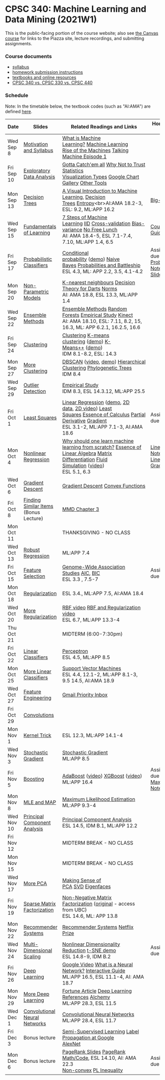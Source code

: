 # CPSC 340: Machine Learning and Data Mining (2021W1)

This is the public-facing portion of the course website; also see [the Canvas course](https://canvas.ubc.ca/courses/78047) for links to the Piazza site, lecture recordings, and submitting assignments.

### Course documents

* [syllabus](docs/syllabus.md)
* [homework submission instructions](docs/submissionInstructions.pdf)
* [textbooks and online resources](docs/resources.md)
* [CPSC 340 vs. CPSC 330 vs. CPSC 440](docs/340_330_440.md)

### Schedule

Note: In the timetable below, the textbook codes (such as "AI:AMA") are defined [here](docs/resources.md#textbooks).

| Date           | Slides         | Related Readings and Links    | Homework and Notes    |
| -------------- | -------------- | ----------------------------- | ------------ |
| Wed Sep 8      | [Motivation and Syllabus](lectures/L1.pdf)                                                                                                              | [What is Machine Learning?](https://www.youtube.com/watch?v=OokV2AX4TKg) [Machine Learning](https://en.wikipedia.org/wiki/Machine_learning)<br>[Rise of the Machines](http://www.economist.com/news/briefing/21650526-artificial-intelligence-scares-peopleexcessively-so-rise-machines) [Talking Machine Episode 1](https://www.thetalkingmachines.com/episodes/hello-world)       |   |
| Fri Sep 10      | [Exploratory Data Analysis](lectures/L2.pdf)      | [Gotta Catch'em all](http://datagenetics.com/blog/april32016/index.html) [Why Not to Trust Statistics](https://mathwithbaddrawings.com/2016/07/13/why-not-to-trust-statistics/)<br>[Visualization Types](http://guides.library.duke.edu/datavis/vis_types) [Google Chart Gallery](https://developers.google.com/chart/interactive/docs/gallery?hl=en) [Other Tools](http://selection.datavisualization.ch/)    |     |
| Mon Sep 13      | [Decision Trees](lectures/L3.pdf)        | [A Visual Introduction to Machine Learning](http://www.r2d3.us/visual-intro-to-machine-learning-part-1), [Decision Trees](https://en.wikipedia.org/wiki/Decision_tree_learning) [Entropy](https://en.wikipedia.org/wiki/Entropy_(information_theory))<br>AI:AMA 18.2-3, ESL: 9.2, ML:APP 16.2     | [Big-O Notes](https://www.cs.ubc.ca/~schmidtm/Courses/Notes/bigO.pdf)
| Wed Sep 15     | [Fundamentals of Learning](lectures/L4.pdf)        | [7 Steps of Machine Learning](https://www.youtube.com/watch?v=nKW8Ndu7Mjw) [IID](https://en.wikipedia.org/wiki/Independent_and_identically_distributed_random_variables) [Cross-validation](https://en.wikipedia.org/wiki/Cross-validation_(statistics)) [Bias-variance](https://en.wikipedia.org/wiki/Bias%E2%80%93variance_tradeoff) [No Free Lunch](http://dml.cs.byu.edu/~cgc/docs/mldm_tools/Reading/LCG.pdf)<br>AI: AMA 18.4-5, ESL 7.1-7.4, 7.10, ML:APP 1.4, 6.5                                                                                                                                                          | [Course Notation Guide](https://www.cs.ubc.ca/~schmidtm/Courses/Notes/notation.pdf)<br>                                                                                                                                                                                                     |
| Fri Sep 17     | [Probabilistic Classifiers](lectures/L5.pdf)                                                                                                            | [Conditional probability](https://en.wikipedia.org/wiki/Conditional_probability) ([demo](http://setosa.io/ev/conditional-probability/)) [Naive Bayes](https://en.wikipedia.org/wiki/Naive_Bayes_classifier) [Probabilities and Battleship](http://datagenetics.com/blog/december32011/index.html)<br>ESL 4.3, ML: APP 2.2, 3.5, 4.1-4.2                                                                                                                                                                                                                                                                                           | Assignment 1 due<br>[Probability Notes](https://www.cs.ubc.ca/~schmidtm/Courses/Notes/probability.pdf) [Probability Slides](https://www.cs.ubc.ca/~schmidtm/Courses/Notes/probabilitySlides.pdf)                                                                                            |
| Mon Sep 20     | [Non-Parametric Models](lectures/L6.pdf)                                                                                                                | [K-nearest neighbours](https://en.wikipedia.org/wiki/K-nearest_neighbors_algorithm) [Decision Theory for Darts](http://www.datagenetics.com/blog/january12012/index.html) [Norms](https://en.wikipedia.org/wiki/Norm_(mathematics))<br>AI: AMA 18.8, ESL 13.3, ML:APP 1.4     |   |
| Wed Sep 22     | [Ensemble Methods](lectures/L7.pdf)                                                                                                                     | [Ensemble Methods](https://en.wikipedia.org/wiki/Ensemble_learning) [Random Forests](https://en.wikipedia.org/wiki/Random_forest) [Empirical Study](http://jmlr.org/papers/volume15/delgado14a/delgado14a.pdf) [Kinect](https://www.microsoft.com/en-us/research/wp-content/uploads/2016/02/BodyPartRecognition.pdf)<br>AI: AMA 18.10, ESL: 7.11, 8.2, 15, 16.3, ML: APP 6.2.1, 16.2.5, 16.6                                                                                                                                                                                                                                      |                                                                                                                                                                                                                                                                                             |
| Fri Sep 24     | [Clustering](lectures/L8.pdf)                                                                                                                           | [Clustering](https://en.wikipedia.org/wiki/Cluster_analysis) [K-means clustering](https://en.wikipedia.org/wiki/K-means_clustering) ([demo](https://www.naftaliharris.com/blog/visualizing-k-means-clustering/)) [K-Means++](http://ilpubs.stanford.edu:8090/778/1/2006-13.pdf) ([demo](https://www.youtube.com/watch?v=BIQDlmZDuf8))<br>IDM 8.1-8.2, ESL: 14.3                                                                                                                                                                                                                                                                   |                                                                                                                                                                                                                                                                                             |
| Mon Sep 27<br> | [More Clustering](lectures/L9.pdf)                                                                                                                      | [DBSCAN](https://en.wikipedia.org/wiki/DBSCAN) ([video](https://www.cs.ubc.ca/~schmidtm/Courses/Notes/dbscan.mov), [demo](https://www.naftaliharris.com/blog/visualizing-dbscan-clustering/)) [Hierarchical Clustering](https://en.wikipedia.org/wiki/Hierarchical_clustering) [Phylogenetic Trees](https://en.wikipedia.org/wiki/Phylogenetic_tree)<br>IDM 8.4    |
| Wed Sep 29<br> | [Outlier Detection](lectures/L10.pdf)                                                                                                                   | [Empirical Study](https://journals.plos.org/plosone/article?id=10.1371%2Fjournal.pone.0152173)<br>IDM 8.3, ESL 14.3.12, ML:APP 25.5  |    |
| Fri Oct 1<br> | [Least Squares](lectures/L12.pdf)                                                                                                                       | [Linear Regression](http://datagenetics.com/blog/august12013/index.html) ([demo](http://setosa.io/ev/ordinary-least-squares-regression/), [2D data](https://www.cs.ubc.ca/~schmidtm/Courses/Notes/linear.mp4), [2D video](https://www.cs.ubc.ca/~schmidtm/Courses/Notes/linear2.mp4)) [Least Squares](https://en.wikipedia.org/wiki/Ordinary_least_squares) [Essence of Calculus](https://www.youtube.com/playlist?list=PLZHQObOWTQDMsr9K-rj53DwVRMYO3t5Yr) [Partial Derivative](https://en.wikipedia.org/wiki/Partial_derivative) [Gradient](https://en.wikipedia.org/wiki/Gradient)<br>ESL 3.1-2, ML:APP 7.1-3, AI:AMA 18.6<br> | Assignment 2 due |
| Mon Oct 4<br>  | [Nonlinear Regression](lectures/L13.pdf)                                                                                                                | [Why should one learn machine learning from scratch?](https://www.quora.com/Why-should-one-learn-machine-learning-from-scratch-rather-than-just-learning-to-use-the-available-libraries) [Essence of Linear Algebra](https://www.youtube.com/playlist?list=PLZHQObOWTQDPD3MizzM2xVFitgF8hE_ab) [Matrix Differentiation](https://atmos.washington.edu/~dennis/MatrixCalculus.pdf) [Fluid Simulation](http://citeseerx.ist.psu.edu/viewdoc/download?doi=10.1.1.726.8764&rep=rep1&type=pdf) ([video](https://www.youtube.com/watch?v=kGB7Wd9CudA))<br>ESL 5.1, 6.3                                                                   | [Linear Algebra Notes](https://www.cs.ubc.ca/~schmidtm/Documents/2009_Notes_LinearAlgebra.pdf)<br>[Linear/Quadratic Gradients](https://www.cs.ubc.ca/~schmidtm/Courses/Notes/linearQuadraticGradients.pdf)                                                                                  |
| Wed Oct 6<br>  | [Gradient Descent](lectures/L14.pdf)  | [Gradient Descent](https://en.wikipedia.org/wiki/Gradient_descent) [Convex Functions](https://en.wikipedia.org/wiki/Convex_function)    |        |
| Fri Oct 8<br> | [Finding Similar Items](lectures/L11.pdf)<br>(Bonus Lecture)                                                                                            | [MMD Chapter 3](http://infolab.stanford.edu/~ullman/mmds/ch3.pdf) |    |
| Mon Oct 11   | | THANKSGIVING - NO CLASS | |
| Wed Oct 13 <br>  | [Robust Regression](lectures/L15.pdf)                                                                                                                   | ML:APP 7.4    |     |
| Fri Oct 15<br>  | [Feature Selection](lectures/L16.pdf)                                                                                                                   | [Genome-Wide Association Studies](https://en.wikipedia.org/wiki/Genome-wide_association_study) [AIC](https://en.wikipedia.org/wiki/Akaike_information_criterion), [BIC](https://en.wikipedia.org/wiki/Bayesian_information_criterion)<br>ESL 3.3 , 7.5-7   |  Assignment 3 due         |
| Mon Oct 18<br> | [Regularization](lectures/L17.pdf)    | ESL 3.4., ML:APP 7.5, AI:AMA 18.4  |                                                                                                                                                                                                                                                                          |
| Wed Oct 20<br> | [More Regularization](lectures/L18.pdf)                                                                                                                 | [RBF video](https://www.cs.ubc.ca/~schmidtm/Courses/Notes/rbf.mp4) [RBF and Regularization video](https://www.cs.ubc.ca/~schmidtm/Courses/Notes/rbf2.mp4)<br>ESL 6.7, ML:APP 13.3-4     |   |
| Thu Oct 21<br> |  | MIDTERM (6:00-7:30pm) | |
| Fri Oct 22<br> | [Linear Classifiers](lectures/L19.pdf)                                                                                                                  | [Perceptron](https://en.wikipedia.org/wiki/Perceptron)<br>ESL 4.5, ML:APP 8.5                                                                                                                                                                                                                                                                                                                                                                                                                                                                                                                                                     |                                                                                                                                                                                                                                                                                             |
| Mon Oct 25<br> | [More Linear Classifiers](lectures/L20.pdf)                                                                                                             | [Support Vector Machines](https://en.wikipedia.org/wiki/Support_vector_machine)<br>ESL 4.4, 12.1-2, ML:APP 8.1-3, 9.5 14.5, AI:AMA 18.9  |   |
| Wed Oct 27<br> | [Feature Engineering](lectures/L21.pdf)    | [Gmail Priority Inbox](http://static.googleusercontent.com/media/research.google.com/en//pubs/archive/36955.pdf)  |   |
| Fri Oct 29<br> | [Convolutions](lectures/L22.pdf)      |    |      |
| Mon Nov 1<br> | [Kernel Trick](lectures/L23.pdf)                                                                                                                        | ESL 12.3, ML:APP 14.1-4                                                                                                                                                                                                                                                                                                                                                                                                                                                                                                                                                                                                           |                                                                                                                                                                                                                                                                                             |
| Wed Nov 3<br> | [Stochastic Gradient](lectures/L24.pdf)                                                                                                                 | [Stochastic Gradient](https://en.wikipedia.org/wiki/Stochastic_gradient_descent)<br>ML:APP 8.5                                                                                                                                                                                                                                                                                                                                                                                                                                                                                                                                    |                                                                                                                                                                                                                                                                                             |
| Fri Nov 5<br>  | [Boosting](lectures/L25.pdf)                                                                                                                            | [AdaBoost](https://en.wikipedia.org/wiki/AdaBoost) ([video](https://www.cs.ubc.ca/~schmidtm/Courses/Notes/adaBoost.mp4)) [XGBoost](https://xgboost.readthedocs.io/en/latest/tutorials/model.html) ([video](https://www.cs.ubc.ca/~schmidtm/Courses/Notes/regressionBoost.mp4))<br>ML:APP 16.4     | Assignment 4 due<br>[Max and Argmax Notes](https://www.cs.ubc.ca/~schmidtm/Courses/Notes/max.pdf)                                                                                                                                                                                           |
| Mon Nov 8<br>  | [MLE and MAP](lectures/L26.pdf) | [Maximum Likelihood Estimation](https://en.wikipedia.org/wiki/Maximum_likelihood_estimation)<br>ML:APP 9.3-4  |   |
| Wed Nov 10<br>  | [Principal Component Analysis](lectures/L27.pdf)          | [Principal Component Analysis](https://en.wikipedia.org/wiki/Principal_component_analysis)<br>ESL 14.5, IDM B.1, ML:APP 12.2  |        |
| Fri Nov 12 | | MIDTERM BREAK - NO CLASS | | 
| Mon Nov 15 | | MIDTERM BREAK - NO CLASS | |
| Wed Nov 17<br>  | [More PCA](lectures/L28.pdf)                                                                                                                            | [Making Sense of PCA](https://stats.stackexchange.com/questions/2691/making-sense-of-principal-component-analysis-eigenvectors-eigenvalues) [SVD](https://en.wikipedia.org/wiki/Singular_value_decomposition) [Eigenfaces](https://en.wikipedia.org/wiki/Eigenface)   |   |
| Fri Nov 19<br> | [Sparse Matrix Factorization](lectures/L29.pdf)                                                                                                         | [Non-Negative Matrix Factorization](https://en.wikipedia.org/wiki/Non-negative_matrix_factorization) ([original](http://www.nature.com/nature/journal/v401/n6755/abs/401788a0.html) - access from UBC)<br>ESL 14.6, ML: APP 13.8  |    |
| Mon Nov 22<br> | [Recommender Systems](lectures/L30.pdf)                                                                                                                 | [Recommender Systems](https://en.wikipedia.org/wiki/Recommender_system) [Netflix Prize](https://en.wikipedia.org/wiki/Netflix_Prize)  |   |
| Wed Nov 24<br> | [Multi-Dimensional Scaling](lectures/L31.pdf)                                                                                                           | [Nonlinear Dimensionality Reduction](https://en.wikipedia.org/wiki/Nonlinear_dimensionality_reduction) [t-SNE demo](http://distill.pub/2016/misread-tsne/)<br>ESL 14.8-9, IDM B.2    |  Assignment 5 due |
| Fri Nov 26<br> | [Deep Learning](lectures/L32.pdf)                                                                                                                       | [Google Video](https://www.youtube.com/watch?v=bHvf7Tagt18) [What is a Neural Network?](https://www.youtube.com/watch?v=aircAruvnKk) [Interactive Guide](https://jalammar.github.io/visual-interactive-guide-basics-neural-networks)<br>ML:APP 16.5, ESL 11.1-4, AI: AMA 18.7    |       |
| Mon Nov 29<br> | [More Deep Learning](lectures/L33.pdf)                                                                                                                  | [Fortune Article](http://fortune.com/ai-artificial-intelligence-deep-machine-learning/) [Deep Learning References](https://github.com/ChristosChristofidis/awesome-deep-learning) [Alchemy](https://www.youtube.com/watch?v=Qi1Yry33TQE&feature=youtu.be&t=3m)<br>ML:APP 28.3, ESL 11.5   |       |
| Wed Dec 1<br> | [Convolutional Neural Networks](lectures/L34.pdf)                                                                                                       | [Convolutional Neural Networks](https://en.wikipedia.org/wiki/Convolutional_neural_network)<br>ML:APP 28.4, ESL 11.7   | |
| Fri Dec 3<br> | Bonus lecture | [Semi-Supervised Learning](https://en.wikipedia.org/wiki/Semi-supervised_learning) [Label Propagation at Google](https://ai.googleblog.com/2016/10/graph-powered-machine-learning-at-google.html)<br>[AlexNet](https://papers.nips.cc/paper/4824-imagenet-classification-with-deep-convolutional-neural-networks.pdf)  |    |
| Mon Dec 6<br> | Bonus lecture   | [PageRank Slides](http://www.stat.cmu.edu/~ryantibs/datamining/lectures/03-pr.pdf) [PageRank Math/Code](https://uu.diva-portal.org/smash/get/diva2:536076/FULLTEXT01.pdf), ESL 14.10, AI: AMA 22.3<br>[Non-convex](https://arxiv.org/pdf/1309.5549.pdf) [PL Inequality](https://arxiv.org/abs/1608.04636)     | Assignment 6 due      |


